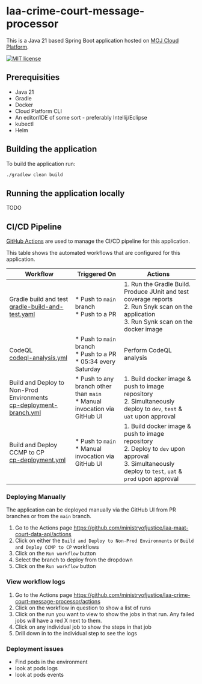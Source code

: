 # laa-crime-court-message-processor

This is a Java 21 based Spring Boot application hosted on [MOJ Cloud Platform](https://user-guide.cloud-platform.service.justice.gov.uk/documentation/concepts/about-the-cloud-platform.html).

[![MIT license](https://img.shields.io/badge/License-MIT-blue.svg)](LICENSE)

## Prerequisities
- Java 21
- Gradle
- Docker
- Cloud Platform CLI 
- An editor/IDE of some sort - preferably Intellij/Eclipse 
- kubectl
- Helm

## Building the application

To build the application run:
```sh
./gradlew clean build
```

## Running the application locally

TODO



## CI/CD Pipeline

[GitHub Actions](https://github.com/ministryofjustice/laa-crime-court-message-processor/actions) are used to manage the CI/CD pipeline for this application.

This table shows the automated workflows that are configured for this application.


| Workflow                                                                                                             | Triggered On                                                                 | Actions                                                                                                                                                   |
|----------------------------------------------------------------------------------------------------------------------|------------------------------------------------------------------------------|-----------------------------------------------------------------------------------------------------------------------------------------------------------|
| Gradle build and test<br/>[gradle-build-and-test.yaml](.github/workflows/gradle-build-and-test.yaml)                 | * Push to `main` branch<br/>* Push to a PR                                   | 1. Run the Gradle Build.  Produce JUnit and test coverage reports<br/>2. Run Snyk scan on the application<br/>3. Run Synk scan on the docker image        |
| CodeQL<br/>[codeql-analysis.yml](.github/workflows/codeql-analysis.yml)                                              | * Push to `main` branch<br/>* Push to a PR<br/>* 05:34 every Saturday        | Perform CodeQL analysis                                                                                                                                   |
| Build and Deploy to Non-Prod Environments<br/>[cp-deployment-branch.yml](.github/workflows/cp-deployment-branch.yml) | * Push to any branch other than `main`<br/>* Manual invocation via GitHub UI | 1. Build docker image & push to image repository<br/>2. Simultaneously deploy to `dev`, `test` & `uat` upon approval                                      |
| Build and Deploy CCMP to CP<br/>[cp-deployment.yml](.github/workflows/cp-deployment.yml)                             | * Push to `main`<br/>* Manual invocation via GitHub UI                       | 1. Build docker image & push to image repository<br/>2. Deploy to `dev` upon approval<br>3. Simultaneously deploy to `test`, `uat` & `prod` upon approval |

### Deploying Manually 

The application can be deployed manually via the GitHub UI from PR branches or from the `main` branch.

1. Go to the Actions page https://github.com/ministryofjustice/laa-maat-court-data-api/actions
2. Click on either the `Build and Deploy to Non-Prod Environments` or `Build and Deploy CCMP to CP` workflows
3. Click on the `Run workflow` button
4. Select the branch to deploy from the dropdown
5. Click on the `Run workflow` button

### View workflow logs

1. Go to the Actions page https://github.com/ministryofjustice/laa-crime-court-message-processor/actions
2. Click on the workflow in question to show a list of runs
3. Click on the run you want to view to show the jobs in that run. Any failed jobs will have a red X next to them.
4. Click on any individual job to show the steps in that job
5. Drill down in to the individual step to see the logs


### Deployment issues

* Find pods in the environment
* look at pods logs
* look at pods events